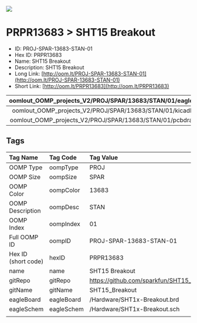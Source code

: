 


  
![][im]
# PRPR13683 > SHT15 Breakout

- ID: PROJ-SPAR-13683-STAN-01
- Hex ID: PRPR13683
- Name: SHT15 Breakout
- Description: SHT15 Breakout
- Long Link: [http://oom.lt/PROJ-SPAR-13683-STAN-01](http://oom.lt/PROJ-SPAR-13683-STAN-01)
- Short Link: [http://oom.lt/PRPR13683](http://oom.lt/PRPR13683)
  

|oomlout_OOMP_projects_V2/PROJ/SPAR/13683/STAN/01/eagleImage.png|oomlout_OOMP_projects_V2/PROJ/SPAR/13683/STAN/01/eagleSchemImage.png|oomlout_OOMP_projects_V2/PROJ/SPAR/13683/STAN/01/kicadPcb3dFront.png|oomlout_OOMP_projects_V2/PROJ/SPAR/13683/STAN/01/kicadPcb3dBack.png|
| :---: | :---: | :---: | :---: |
|oomlout_OOMP_projects_V2/PROJ/SPAR/13683/STAN/01/kicadPcb3d.png|oomlout_OOMP_projects_V2/PROJ/SPAR/13683/STAN/01/bomBack.png|oomlout_OOMP_projects_V2/PROJ/SPAR/13683/STAN/01/bomFront.png|oomlout_OOMP_projects_V2/PROJ/SPAR/13683/STAN/01/pcbdraw.svg|
|oomlout_OOMP_projects_V2/PROJ/SPAR/13683/STAN/01/pcbdrawBack.svg||||

## Tags
  

|Tag Name|Tag Code|Tag Value|
| :--- | :--- | :--- |
|OOMP Type|oompType|PROJ|
|OOMP Size|oompSize|SPAR|
|OOMP Color|oompColor|13683|
|OOMP Description|oompDesc|STAN|
|OOMP Index|oompIndex|01|
|Full OOMP ID|oompID|PROJ-SPAR-13683-STAN-01|
|Hex ID (short code)|hexID|PRPR13683|
|name|name|SHT15 Breakout|
|gitRepo|gitRepo|https://github.com/sparkfun/SHT15_Breakout|
|gitName|gitName|SHT15_Breakout|
|eagleBoard|eagleBoard|/Hardware/SHT1x-Breakout.brd|
|eagleSchem|eagleSchem|/Hardware/SHT1x-Breakout.sch|
||||



[im]: PROJ/SPAR/13683/STAN/01/kicadPcb3d_450.png
